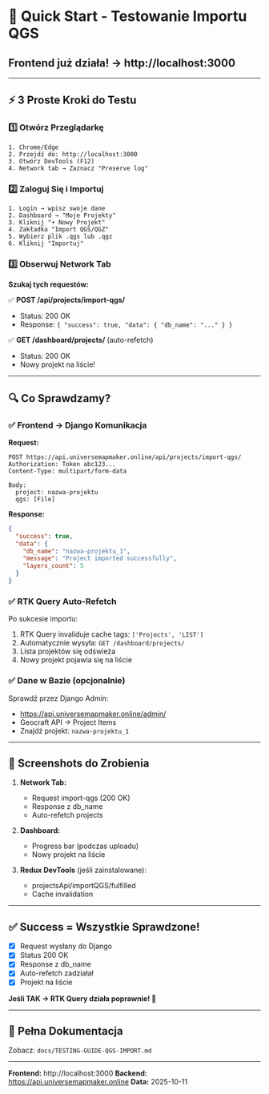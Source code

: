 # 🚀 Quick Start - Testowanie Importu QGS

## Frontend już działa! → http://localhost:3000

---

## ⚡ 3 Proste Kroki do Testu

### 1️⃣ Otwórz Przeglądarkę

```
1. Chrome/Edge
2. Przejdź do: http://localhost:3000
3. Otwórz DevTools (F12)
4. Network tab → Zaznacz "Preserve log"
```

### 2️⃣ Zaloguj Się i Importuj

```
1. Login → wpisz swoje dane
2. Dashboard → "Moje Projekty"
3. Kliknij "+ Nowy Projekt"
4. Zakładka "Import QGS/QGZ"
5. Wybierz plik .qgs lub .qgz
6. Kliknij "Importuj"
```

### 3️⃣ Obserwuj Network Tab

**Szukaj tych requestów:**

✅ **POST /api/projects/import-qgs/**
- Status: 200 OK
- Response: `{ "success": true, "data": { "db_name": "..." } }`

✅ **GET /dashboard/projects/** (auto-refetch)
- Status: 200 OK
- Nowy projekt na liście!

---

## 🔍 Co Sprawdzamy?

### ✅ Frontend → Django Komunikacja

**Request:**
```http
POST https://api.universemapmaker.online/api/projects/import-qgs/
Authorization: Token abc123...
Content-Type: multipart/form-data

Body:
  project: nazwa-projektu
  qgs: [File]
```

**Response:**
```json
{
  "success": true,
  "data": {
    "db_name": "nazwa-projektu_1",
    "message": "Project imported successfully",
    "layers_count": 5
  }
}
```

### ✅ RTK Query Auto-Refetch

Po sukcesie importu:
1. RTK Query invaliduje cache tags: `['Projects', 'LIST']`
2. Automatycznie wysyła: `GET /dashboard/projects/`
3. Lista projektów się odświeża
4. Nowy projekt pojawia się na liście

### ✅ Dane w Bazie (opcjonalnie)

Sprawdź przez Django Admin:
- https://api.universemapmaker.online/admin/
- Geocraft API → Project Items
- Znajdź projekt: `nazwa-projektu_1`

---

## 📸 Screenshots do Zrobienia

1. **Network Tab:**
   - Request import-qgs (200 OK)
   - Response z db_name
   - Auto-refetch projects

2. **Dashboard:**
   - Progress bar (podczas uploadu)
   - Nowy projekt na liście

3. **Redux DevTools** (jeśli zainstalowane):
   - projectsApi/importQGS/fulfilled
   - Cache invalidation

---

## ✅ Success = Wszystkie Sprawdzone!

- [x] Request wysłany do Django
- [x] Status 200 OK
- [x] Response z db_name
- [x] Auto-refetch zadziałał
- [x] Projekt na liście

**Jeśli TAK → RTK Query działa poprawnie! 🎉**

---

## 📄 Pełna Dokumentacja

Zobacz: `docs/TESTING-GUIDE-QGS-IMPORT.md`

---

**Frontend:** http://localhost:3000
**Backend:** https://api.universemapmaker.online
**Data:** 2025-10-11
